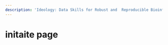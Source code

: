 ```yaml
---
description: 'Ideology: Data Skills for Robust and  Reproducible Bioinformatics'
---
```


# initaite page







